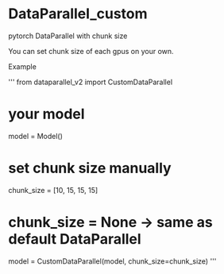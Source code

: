 # DataParallel_custom

pytorch DataParallel with chunk size

You can set chunk size of each gpus on your own.

  Example
  
'''
  from dataparallel_v2 import CustomDataParallel
  
  # your model
  model = Model()

  # set chunk size manually
  chunk_size = [10, 15, 15, 15]
  # chunk_size = None -> same as default DataParallel
  
  model = CustomDataParallel(model, chunk_size=chunk_size)
'''
